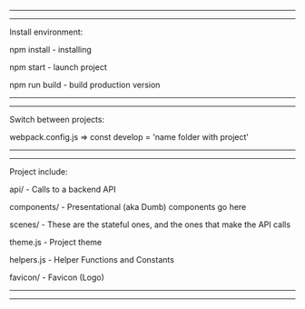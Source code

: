 _________________________________________________________________________________________
_________________________________________________________________________________________
Install environment:

npm install     - installing

npm start 	    - launch project

npm run build 	- build production version
_________________________________________________________________________________________
_________________________________________________________________________________________
Switch between projects:

webpack.config.js => const develop = 'name folder with project'
_________________________________________________________________________________________
_________________________________________________________________________________________
Project include:

api/ 		- Calls to a backend API

components/ - Presentational (aka Dumb) components go here

scenes/	    - These are the stateful ones, and the ones that make the API calls

theme.js    - Project theme

helpers.js  - Helper Functions and Constants

favicon/    - Favicon (Logo)
_________________________________________________________________________________________
_________________________________________________________________________________________









